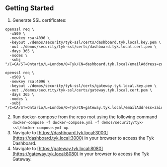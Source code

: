 ## Getting Started

1. Generate SSL certificates:

```
openssl req \
  -x509 \
  -newkey rsa:4096 \
  -keyout ./demos/security/tyk-ssl/certs/dashboard.tyk.local.key.pem \
  -out ./demos/security/tyk-ssl/certs/dashboard.tyk.local.cert.pem \
  -days 365 \
  -nodes \
  -subj "/C=CA/ST=Ontario/L=London/O=Tyk/CN=dashboard.tyk.local/emailAddress=zaid@tyk.io"
```

```
openssl req \
  -x509 \
  -newkey rsa:4096 \
  -keyout ./demos/security/tyk-ssl/certs/gateway.tyk.local.key.pem \
  -out ./demos/security/tyk-ssl/certs/gateway.tyk.local.cert.pem \
  -days 365 \
  -nodes \
  -subj "/C=CA/ST=Ontario/L=London/O=Tyk/CN=gateway.tyk.local/emailAddress=zaid@tyk.io"
```

2. Run docker-compose from the repo root using the following command `docker-compose -f docker-compose.yml -f demos/security/tyk-ssl/docker-compose.yml up`.
3. Navigate to [https://dashboard.tyk.local:3000](https://dashboard.tyk.local:3000) in your browser to access the Tyk Dashboard.
4. Navigate to [https://gateway.tyk.local:8080](https://gateway.tyk.local:8080) in your browser to access the Tyk Gateway.
